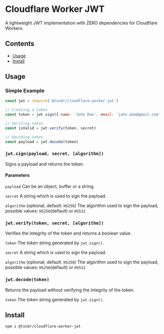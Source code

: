 # Cloudflare Worker JWT

A lightweight JWT implementation with ZERO dependencies for Cloudflare Workers.

## Contents

- [Usage](#usage)
- [Install](#install)

## Usage

### Simple Example

```javascript
const jwt = require('@tsndr/cloudflare-worker-jwt')

// Creating a token
const token = jwt.sign({ name: 'John Doe', email: 'john.doe@gmail.com' }, 'secret')

// Verifing token
const isValid = jwt.verify(token, secret)

// Decoding token
const payload = jwt.decode(token)

```

### `jwt.sign(payload, secret, [algorithm])`

Signs a payload and returns the token.

#### Parameters
`payload`
Can be an object, buffer or a string.

`secret`
A string which is used to sign the payload.

`algorithm` (optional, default: `HS256`)
The algorithm used to sign the payload, possible values: `HS256`(default) or `HS512`


### `jwt.verify(token, secret, [algorithm])`

Verifies the integrity of the token and returns a boolean value.

`token`
The token string generated by `jwt.sign()`.

`secret`
A string which is used to sign the payload.

`algorithm` (optional, default: `HS256`)
The algorithm used to sign the payload, possible values: `HS256`(default) or `HS512`

### `jwt.decode(token)`
Returns the payload without verifying the integrity of the token.

`token`
The token string generated by `jwt.sign()`.


## Install

```
npm i @tsndr/cloudflare-worker-jwt
```
